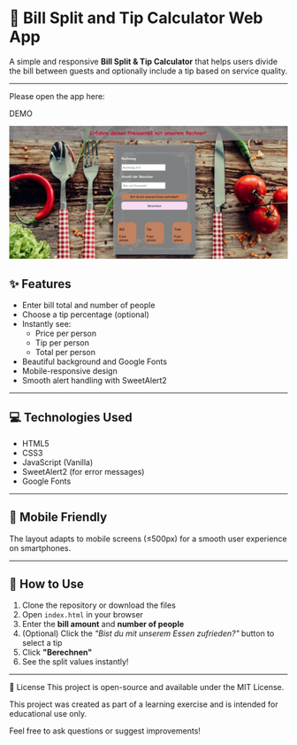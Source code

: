 # 🧮 Bill Split and Tip Calculator Web App

A simple and responsive **Bill Split & Tip Calculator** that helps users divide the bill between guests and optionally include a tip based on service quality.

---

Please open the app here:

DEMO

![Screenshot](bill.png)

## ✨ Features

- Enter bill total and number of people
- Choose a tip percentage (optional)
- Instantly see:
  - Price per person
  - Tip per person
  - Total per person
- Beautiful background and Google Fonts
- Mobile-responsive design
- Smooth alert handling with SweetAlert2

---

## 💻 Technologies Used

- HTML5
- CSS3
- JavaScript (Vanilla)
- SweetAlert2 (for error messages)
- Google Fonts

---

## 📱 Mobile Friendly

The layout adapts to mobile screens (≤500px) for a smooth user experience on smartphones.

---

## 🚀 How to Use

1. Clone the repository or download the files
2. Open `index.html` in your browser
3. Enter the **bill amount** and **number of people**
4. (Optional) Click the *"Bist du mit unserem Essen zufrieden?"* button to select a tip
5. Click **"Berechnen"**
6. See the split values instantly!

---

📌 License This project is open-source and available under the MIT License.

This project was created as part of a learning exercise and is intended for educational use only.

Feel free to ask questions or suggest improvements!
